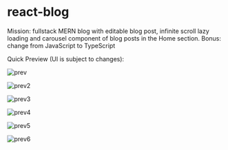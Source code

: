 # react-blog
Mission: fullstack MERN blog with editable blog post, infinite scroll lazy loading and carousel component of blog posts in the Home section.
Bonus: change from JavaScript to TypeScript

Quick Preview (UI is subject to changes):

![prev](https://user-images.githubusercontent.com/69626975/185791963-a9ca3ccc-7f87-48c4-9fed-77c588058ba2.PNG)


![prev2](https://user-images.githubusercontent.com/69626975/183281452-ae290e44-9564-4085-8255-2189457dfcf0.PNG)

![prev3](https://user-images.githubusercontent.com/69626975/185792096-dd60684f-87dd-43b0-80c0-c5268fd60417.PNG)

![prev4](https://user-images.githubusercontent.com/69626975/185792100-63288c81-96ad-4bf0-a649-708ebb9128f4.PNG)

![prev5](https://user-images.githubusercontent.com/69626975/185792107-09370897-5a85-4cd6-8272-6b2a12551e16.PNG)

![prev6](https://user-images.githubusercontent.com/69626975/185792111-9a2e3ebb-430a-4086-bf2f-9c8d3494fab8.PNG)
